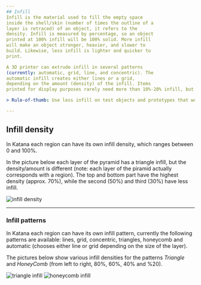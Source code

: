 ```yaml
---
## Infill
Infill is the material used to fill the empty space
inside the shell/skin (number of times the outline of a
layer is retraced) of an object, it refers to the
density. Infill is measured by percentage, so an object
printed at 100% infill will be 100% solid. More infill
will make an object stronger, heavier, and slower to
build. Likewise, less infill is lighter and quicker to
print.

A 3D printer can extrude infill in several patterns
(currently: automatic, grid, line, and concentric). The
automatic infill creates either lines or a grid,
depending on the amount (density) of the infill. Items
printed for display purposes rarely need more than 10%-20% infill, but functioning mechanical parts and pieces that will take more abuse will need 75%-100% infill.

> Rule-of-thumb: Use less infill on test objects and prototypes that wont be subjected much stress, use more infill on functional mechanical parts and objects that need to be durable.

---
```

## Infill density
In Katana each region can have its own infill density, which ranges between 0 and 100%.

In the picture below each layer of the pyramid has a triangle infill, but the density/amount is different (note: each layer of the piramid actually corresponds with a region). The top and bottom part have the highest density (approx. 70%), while the second (50%) and third (30%) have less infill.

![infill density](https://github.com/PRINTR3D/documentation/blob/master/katana/img/BTraingle_Piramid.JPG)

---
### Infill patterns
In Katana each region can have its own infill pattern, currently the following patterns are available: lines, grid, concentric, triangles, honeycomb and automatic (chooses either line or grid depending on the size of the layer).

The pictures below show various infill densities for the patterns _Triangle_ and _HoneyComb_ (from left to right, 80%, 60%, 40% and %20).

![triangle infill](https://github.com/PRINTR3D/documentation/blob/master/katana/img/BTriangle_Infill.JPG)
![honeycomb infill](https://github.com/PRINTR3D/documentation/blob/master/katana/img/BHoneyComb_Infill.JPG)
